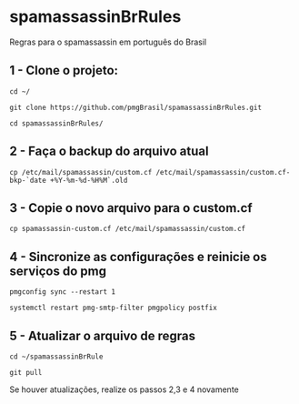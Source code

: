 # spamassassinBrRules
Regras para o spamassassin em português do Brasil

## 1 - Clone o projeto:

``cd ~/``

```git clone https://github.com/pmgBrasil/spamassassinBrRules.git```

``cd spamassassinBrRules/``

## 2 - Faça o backup do arquivo atual
``cp /etc/mail/spamassassin/custom.cf /etc/mail/spamassassin/custom.cf-bkp-`date +%Y-%m-%d-%H%M`.old``

## 3 - Copie o novo arquivo para o custom.cf
``cp spamassassin-custom.cf /etc/mail/spamassassin/custom.cf``

## 4 - Sincronize as configurações e reinicie os serviços do pmg
``pmgconfig sync --restart 1``

``systemctl restart pmg-smtp-filter pmgpolicy postfix``

## 5 - Atualizar o arquivo de regras

``cd ~/spamassassinBrRule``

``git pull``

Se houver atualizações, realize os passos 2,3 e 4 novamente
